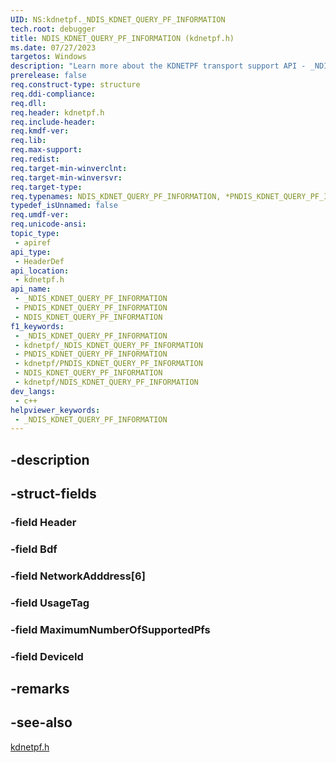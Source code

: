 ```yaml
---
UID: NS:kdnetpf._NDIS_KDNET_QUERY_PF_INFORMATION
tech.root: debugger
title: NDIS_KDNET_QUERY_PF_INFORMATION (kdnetpf.h)
ms.date: 07/27/2023
targetos: Windows
description: "Learn more about the KDNETPF transport support API - _NDIS_KDNET_QUERY_PF_INFORMATION" 
prerelease: false
req.construct-type: structure
req.ddi-compliance: 
req.dll: 
req.header: kdnetpf.h
req.include-header: 
req.kmdf-ver: 
req.lib: 
req.max-support: 
req.redist: 
req.target-min-winverclnt: 
req.target-min-winversvr: 
req.target-type: 
req.typenames: NDIS_KDNET_QUERY_PF_INFORMATION, *PNDIS_KDNET_QUERY_PF_INFORMATION
typedef_isUnnamed: false
req.umdf-ver: 
req.unicode-ansi: 
topic_type:
 - apiref
api_type:
 - HeaderDef
api_location:
 - kdnetpf.h
api_name:
 - _NDIS_KDNET_QUERY_PF_INFORMATION
 - PNDIS_KDNET_QUERY_PF_INFORMATION
 - NDIS_KDNET_QUERY_PF_INFORMATION
f1_keywords:
 - _NDIS_KDNET_QUERY_PF_INFORMATION
 - kdnetpf/_NDIS_KDNET_QUERY_PF_INFORMATION
 - PNDIS_KDNET_QUERY_PF_INFORMATION
 - kdnetpf/PNDIS_KDNET_QUERY_PF_INFORMATION
 - NDIS_KDNET_QUERY_PF_INFORMATION
 - kdnetpf/NDIS_KDNET_QUERY_PF_INFORMATION
dev_langs:
 - c++
helpviewer_keywords:
 - _NDIS_KDNET_QUERY_PF_INFORMATION
---
```


## -description

## -struct-fields

### -field Header

### -field Bdf

### -field NetworkAdddress[6]

### -field UsageTag

### -field MaximumNumberOfSupportedPfs

### -field DeviceId

## -remarks

## -see-also

[kdnetpf.h](kdnetpf.md)
